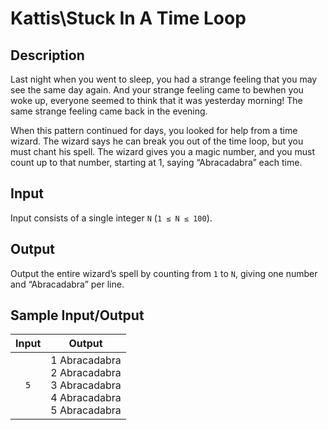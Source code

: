 # Kattis\Stuck In A Time Loop

## Description

Last night when you went to sleep, you had a strange feeling that you may see the same day again. And your strange feeling came to bewhen you woke up, everyone seemed to think that it was yesterday morning! The same strange feeling came back in the evening.

When this pattern continued for days, you looked for help from a time wizard. The wizard says he can break you out of the time loop, but you must chant his spell. The wizard gives you a magic number, and you must count up to that number, starting at 1, saying “Abracadabra” each time.

## Input

Input consists of a single integer `N` (`1 ≤ N ≤ 100`).

## Output

Output the entire wizard’s spell by counting from `1` to `N`, giving one number and “Abracadabra” per line.

## Sample Input/Output

| Input       | Output    |
|:-----------:|:---------:|
| `5`         | 1 Abracadabra<br>2 Abracadabra<br>3 Abracadabra<br>4 Abracadabra<br>5 Abracadabra|